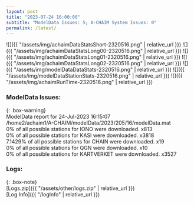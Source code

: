 ```yaml
---
layout: post
title: "2023-07-24 16:00:00"
subtitle: "ModelData Issues: 5; A-CHAIM System Issues: 0"
permalink: /latest/
---
```


![]({{ "/assets/img/achaimDataStatsShort-2320516.png" | relative_url }})
![]({{ "/assets/img/achaimDataStatsLong00-2320516.png" | relative_url }})
![]({{ "/assets/img/achaimDataStatsLong01-2320516.png" | relative_url }})
![]({{ "/assets/img/achaimDataStatsLong02-2320516.png" | relative_url }})
![]({{ "/assets/img/modelDataDataStats-2320516.png" | relative_url }})
![]({{ "/assets/img/modelDataStationStats-2320516.png" | relative_url }})
![]({{ "/assets/img/achaimRunTime-2320516.png" | relative_url }})


### ModelData Issues:  
  
{: .box-warning}  
 ModelData report for 24-Jul-2023 16:15:07   
 /home2/achaim1/A-CHAIM/modelData/2023/205/16/modelData.mat   
 0% of all possible stations for IONO were downloaded. x813   
 0% of all possible stations for KASI were downloaded. x3818   
 7.1429% of all possible stations for CHAIN were downloaded. x19   
 0% of all possible stations for QGN were downloaded. x10   
 0% of all possible stations for KARTVERKET were downloaded. x3527   
  


### Logs:  
  
{: .box-note}  
[Logs.zip]({{ "/assets/other/logs.zip" | relative_url }})  
[Log Info]({{ "/logInfo" | relative_url }})  
